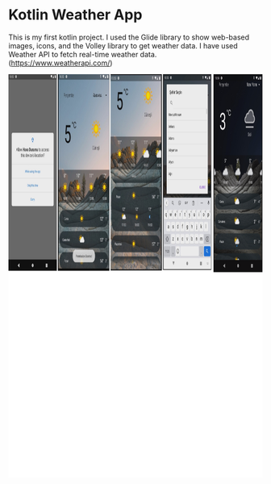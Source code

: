 # Kotlin Weather App

This is my first kotlin project. I used the Glide library to show web-based images, icons, and the Volley library to get weather data. I have used Weather API to fetch real-time weather data. (https://www.weatherapi.com/)


<img src="https://github.com/EnesAlgan76/Kotlin_WeatherApp/blob/main/images.png" height="800">
